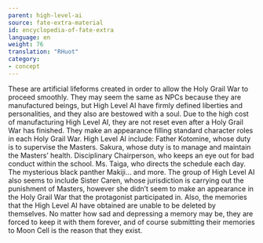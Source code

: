 ```yaml
---
parent: high-level-ai
source: fate-extra-material
id: encyclopedia-of-fate-extra
language: en
weight: 76
translation: "RHuot"
category:
- concept
---
```


These are artificial lifeforms created in order to allow the Holy Grail War to proceed smoothly.
They may seem the same as NPCs because they are manufactured beings, but High Level AI have firmly defined liberties and personalities, and they also are bestowed with a soul.
Due to the high cost of manufacturing High Level AI, they are not reset even after a Holy Grail War has finished.
They make an appearance filling standard character roles in each Holy Grail War.
High Level AI include:
Father Kotomine, whose duty is to supervise the Masters.
Sakura, whose duty is to manage and maintain the Masters’ health.
Disciplinary Chairperson, who keeps an eye out for bad conduct within the school.
Ms. Taiga, who directs the schedule each day.
The mysterious black panther Makiji… and more.
The group of High Level AI also seems to include Sister Caren, whose jurisdiction is carrying out the punishment of Masters, however she didn’t seem to make an appearance in the Holy Grail War that the protagonist participated in.
Also, the memories that the High Level AI have obtained are unable to be deleted by themselves.
No matter how sad and depressing a memory may be, they are forced to keep it with them forever, and of course submitting their memories to Moon Cell is the reason that they exist.
